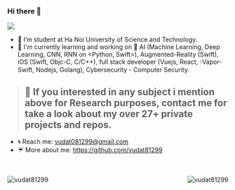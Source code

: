 ### Hi there 👋

<!--
**vudat81299/vudat81299** is a ✨ _special_ ✨ repository because its `README.md` (this file) appears on your GitHub profile.

Here are some ideas to get you started:

- Link emoji on github: https://www.webfx.com/tools/emoji-cheat-sheet/ 

- 🔭 I’m currently working on ...
- 🌱 I’m currently learning ...
- 👯 I’m looking to collaborate on ...
- 🤔 I’m looking for help with ...
- 💬 Ask me about ...
- 📫 How to reach me: ...
- 😄 Pronouns: ...
- ⚡ Fun fact: ...
-->

![](https://komarev.com/ghpvc/?username=your-github-username&style=flat-square)

- :honeybee: I’m student at Ha Noi University of Science and Technology.
- :pig_nose: I'm currently learning and working on :brain: AI (Machine Learning, Deep Learning, CNN, RNN on <Python, Swift>), Augmented-Reality (Swift), iOS (Swift, Objc-C, C/C++), full stack developer (Vuejs, React, :droplet:Vapor-Swift, Nodejs, Golang), Cybersecurity - Computer Security.
> ## :rocket: If you interested in any subject i mention above for **Research purposes**, contact me for take a look about my **over 27+ private projects and repos**.
- :cyclone: Reach me: <a href="vudat081299@gmail.com" target="_blank">vudat081299@gmail.com</a>
- :umbrella: More about me: <a href="https://github.com/vudat81299" target="_blank">https://github.com/vudat81299</a>
<br/>

<p><img align="left" src="https://github-readme-stats.vercel.app/api/top-langs/?username=vudat81299&layout=compact&hide=html&layout=compact" alt="vudat81299"/></p> 
<p><img align="right" src="https://github-readme-stats.vercel.app/api?username=vudat81299&show_icons=true" alt="vudat81299"/></p>
